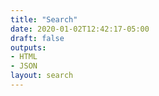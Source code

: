 ```yaml
---
title: "Search"
date: 2020-01-02T12:42:17-05:00
draft: false
outputs:
- HTML
- JSON
layout: search
---
```

